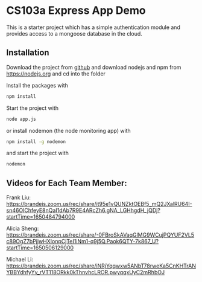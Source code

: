 # CS103a Express App Demo

This is a starter project which has a simple authentication module 
and provides access to a mongoose database in the cloud.

## Installation
Download the project from [github](https://github.com/franciscoliu/CS-103-pa03) and download nodejs and npm from https://nodejs.org
and cd into the folder

Install the packages with
``` bash
npm install
```
Start the project with
``` bash
node app.js
```
or install nodemon (the node monitoring app) with
``` bash
npm install -g nodemon
```
and start the project with
``` bash
nodemon
```

## Videos for Each Team Member:
Frank Liu: https://brandeis.zoom.us/rec/share/it95e1vQUNZktOEBf5_mQ2JXalRU64I-sn46OIChfeyE8nQaI1dAb7R9E4ARcZh6.gNA_LGHhgdH_jQDj?startTime=1650484794000

Alicia Sheng: https://brandeis.zoom.us/rec/share/-0FBroSkAVaqGlMG9WCujPQYUF2VL5c89OgZ7bPjjwHXIonpCjTeI1iNm1-q9j5Q.Paok6QTY-7k867_U?startTime=1650506129000

Michael Li: https://brandeis.zoom.us/rec/share/iNRjYqqwxw5ANbT78rweKa5CnKHTrANYBBYdhfyYv_rVT118ORkk0kThnvhcLROR.pwyqqxUyC2mRhbOJ